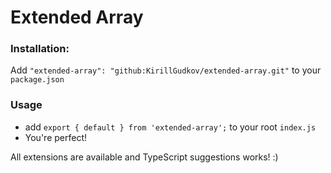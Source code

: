 # Extended Array

### Installation:
Add `"extended-array": "github:KirillGudkov/extended-array.git"` to your `package.json`

### Usage
- add `export { default } from 'extended-array';` to your root `index.js`
- You're perfect!

All extensions are available and TypeScript suggestions works! :)
